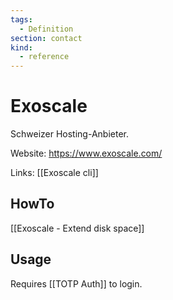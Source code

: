 ```yaml
---
tags:
  - Definition
section: contact
kind:
  - reference
---
```


# Exoscale

Schweizer Hosting-Anbieter.

Website: <https://www.exoscale.com/>

Links: [[Exoscale cli]]

## HowTo

[[Exoscale - Extend disk space]]

## Usage

Requires [[TOTP Auth]] to login.
